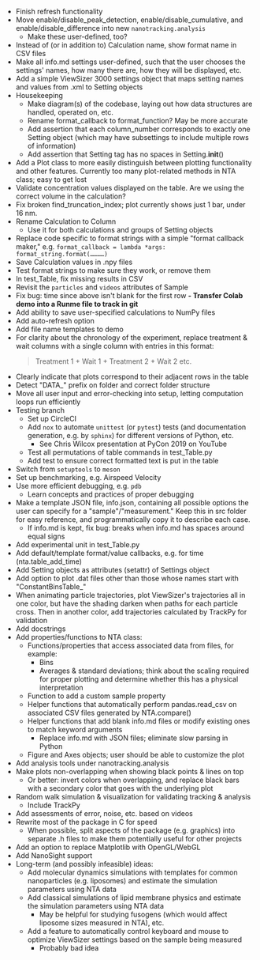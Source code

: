 - Finish refresh functionality
- Move enable/disable_peak_detection, enable/disable_cumulative, and enable/disable_difference into new `nanotracking.analysis`
  - Make these user-defined, too?
- Instead of (or in addition to) Calculation name, show format name in CSV files
- Make all info.md settings user-defined, such that the user chooses the settings' names, how many there are, how they will be displayed, etc.
- Add a simple ViewSizer 3000 settings object that maps setting names and values from .xml to Setting objects
- Housekeeping
  - Make diagram(s) of the codebase, laying out how data structures are handled, operated on, etc.
  - Rename format_callback to format_function? May be more accurate
  - Add assertion that each column_number corresponds to exactly one Setting object (which may have subsettings to include multiple rows of information)
  - Add assertion that Setting tag has no spaces in Setting.__init__()
- Add a Plot class to more easily distinguish between plotting functionality and other features. Currently too many plot-related methods in NTA class; easy to get lost
- Validate concentration values displayed on the table. Are we using the correct volume in the calculation?
- Fix broken find_truncation_index; plot currently shows just 1 bar, under 16 nm.
- Rename Calculation to Column
  - Use it for both calculations and groups of Setting objects
- Replace code specific to format strings with a simple "format callback maker," e.g. `format_callback = lambda *args: format_string.format(…………)`
- Save Calculation values in .npy files
- Test format strings to make sure they work, or remove them
- In test_Table, fix missing results in CSV
- Revisit the `particles` and `videos` attributes of Sample
- Fix bug: time since above isn't blank for the first row
**- Transfer Colab demo into a Runme file to track in git**
- Add ability to save user-specified calculations to NumPy files
- Add auto-refresh option
- Add file name templates to demo
- For clarity about the chronology of the experiment, replace treatment & wait columns with a single column with entries in this format:
  > Treatment 1 +
  > Wait 1 +
  > Treatment 2 +
  > Wait 2
  > etc.
- Clearly indicate that plots correspond to their adjacent rows in the table
- Detect "DATA_" prefix on folder and correct folder structure
- Move all user input and error-checking into setup, letting computation loops run efficiently
- Testing branch
  - Set up CircleCI
  - Add `nox` to automate `unittest` (or `pytest`) tests (and documentation generation, e.g. by `sphinx`) for different versions of Python, etc.
    - See Chris Wilcox presentation at PyCon 2019 on YouTube
  - Test all permutations of table commands in test_Table.py
  - Add test to ensure correct formatted text is put in the table
- Switch from `setuptools` to `meson`
- Set up benchmarking, e.g. Airspeed Velocity
- Use more efficient debugging, e.g. `pdb`
  - Learn concepts and practices of proper debugging
- Make a template JSON file, info.json, containing all possible options the user can specify for a "sample"/"measurement." Keep this in src folder for easy reference, and programmatically copy it to describe each case.
  - If info.md is kept, fix bug: breaks when info.md has spaces around equal signs
- Add experimental unit in test_Table.py
- Add default/template format/value callbacks, e.g. for time (nta.table_add_time)
- Add Setting objects as attributes (setattr) of Settings object
- Add option to plot .dat files other than those whose names start with "ConstantBinsTable_"
- When animating particle trajectories, plot ViewSizer's trajectories all in one color, but have the shading darken when paths for each particle cross. Then in another color, add trajectories calculated by TrackPy for validation
- Add docstrings
- Add properties/functions to NTA class:
  - Functions/properties that access associated data from files, for example:
    - Bins
    - Averages & standard deviations; think about the scaling required for proper plotting and determine whether this has a physical interpretation
  - Function to add a custom sample property
  - Helper functions that automatically perform pandas.read_csv on associated CSV files generated by NTA.compare()
  - Helper functions that add blank info.md files or modify existing ones to match keyword arguments
    - Replace info.md with JSON files; eliminate slow parsing in Python
  - Figure and Axes objects; user should be able to customize the plot
- Add analysis tools under nanotracking.analysis
- Make plots non-overlapping when showing black points & lines on top
  - Or better: invert colors when overlapping, and replace black bars with a secondary color that goes with the underlying plot
- Random walk simulation & visualization for validating tracking & analysis
  - Include TrackPy
- Add assessments of error, noise, etc. based on videos
- Rewrite most of the package in C for speed
  - When possible, split aspects of the package (e.g. graphics) into separate .h files to make them potentially useful for other projects
- Add an option to replace Matplotlib with OpenGL/WebGL
- Add NanoSight support
- Long-term (and possibly infeasible) ideas:
  - Add molecular dynamics simulations with templates for common nanoparticles (e.g. liposomes) and estimate the simulation parameters using NTA data
  - Add classical simulations of lipid membrane physics and estimate the simulation parameters using NTA data
    - May be helpful for studying fusogens (which would affect liposome sizes measured in NTA), etc.
  - Add a feature to automatically control keyboard and mouse to optimize ViewSizer settings based on the sample being measured
    - Probably bad idea